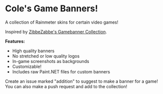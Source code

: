 # Cole's Game Banners!

A collection of Rainmeter skins for certain video games!

Inspired by [ZibbeZabbe's Gamebanner Collection](http://zibbezabbe.deviantart.com/art/Gamebanner-Collection-V-2-437811251). 

**Features:**
* High quality banners
* No stretched or low quality logos
* In-game screenshots as backgrounds
* Customizable!
* Includes raw Paint.NET files for custom banners

Create an issue marked "addition" to suggest to make a banner for a game! You can also make a push request and add to the collection!
